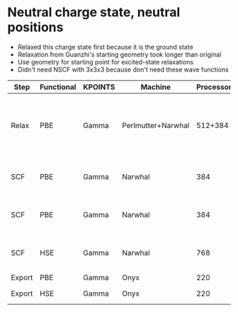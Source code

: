 # Neutral charge state, neutral positions

* Relaxed this charge state first because it is the ground state
* Relaxation from Guanzhi's starting geometry took longer than original
* Use geometry for starting point for excited-state relaxations
* Didn't need NSCF with 3x3x3 because don't need these wave functions

| Step | Functional | KPOINTS | Machine | Processors | Time | Notes |
|------|------------|---------|---------|------------|------|---------|
| Relax | PBE | Gamma | Perlmutter+Narwhal | 512+384 | 6+1:34 hrs | Started on Perlmutter but then got locked out, so had to switch to Narwhal |
| SCF | PBE | Gamma | Narwhal | 384 | 11 min. | tighter convergence and more bands |
| SCF | PBE | Gamma | Narwhal | 384 | 12 min. | from scratch with `vasp_gam`, more bands |
| SCF | HSE | Gamma | Narwhal | 768 | 7:10 hrs | from PBE results, `vasp_gam`, more bands |
| Export | PBE | Gamma | Onyx | 220 | 2 min. | `-nb 4` |
| Export | HSE | Gamma | Onyx | 220 | 1 min. | energies only, `-nb 4`|
